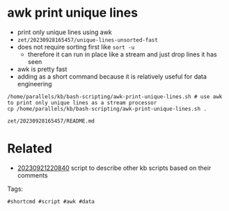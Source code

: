 # awk print unique lines

- print only unique lines using awk
- `zet/20230928165457/unique-lines-unsorted-fast`
- does not require sorting first like `sort -u`
  - therefore it can run in place like a stream and just drop lines it has seen
- awk is pretty fast
- adding as a short command because it is relatively useful for data engineering

```
/home/parallels/kb/bash-scripting/awk-print-unique-lines.sh # use awk to print only unique lines as a stream processor
cp /home/parallels/kb/bash-scripting/awk-print-unique-lines.sh .
```

` zet/20230928165457/README.md `

# Related

- [20230921220840](/zet/20230921220840/README.md) script to describe other kb scripts based on their comments

Tags:

    #shortcmd #script #awk #data
